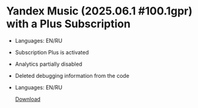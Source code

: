 # Yandex Music (2025.06.1 #100.1gpr) with a Plus Subscription

- Languages: EN/RU
- Subscription Plus is activated
- Analytics partially disabled
- Deleted debugging information from the code
- Languages: EN/RU

  [Download](https://github.com/notstnx/YMusic/releases/latest)
